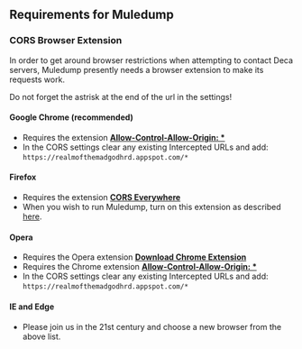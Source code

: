 ## Requirements for Muledump

### CORS Browser Extension

In order to get around browser restrictions when attempting to contact Deca servers, Muledump presently needs a browser extension to make its requests work.

Do not forget the astrisk at the end of the url in the settings!

#### Google Chrome (recommended)
- Requires the extension **[Allow-Control-Allow-Origin: *](https://chrome.google.com/webstore/detail/allow-control-allow-origi/nlfbmbojpeacfghkpbjhddihlkkiljbi)**
- In the CORS settings clear any existing Intercepted URLs and add: ```https://realmofthemadgodhrd.appspot.com/*```

#### Firefox
- Requires the extension **[CORS Everywhere](https://addons.mozilla.org/en-us/firefox/addon/cors-everywhere/)**
- When you wish to run Muledump, turn on this extension as described [here](https://github.com/spenibus/cors-everywhere-firefox-addon/blob/master/README.md).

#### Opera
- Requires the Opera extension **[Download Chrome Extension](https://addons.opera.com/en/extensions/details/download-chrome-extension-9/?display=en)**
- Requires the Chrome extension **[Allow-Control-Allow-Origin: *](https://chrome.google.com/webstore/detail/allow-control-allow-origi/nlfbmbojpeacfghkpbjhddihlkkiljbi)**
- In the CORS settings clear any existing Intercepted URLs and add: ```https://realmofthemadgodhrd.appspot.com/*```

#### IE and Edge
- Please join us in the 21st century and choose a new browser from the above list.